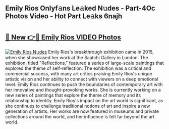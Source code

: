 ## Emily Rios Onlyf𝚊ns Le𝚊ked N𝚞des - Part-4Oc Photos Video - Hot Part Le𝚊ks 6najh

# <h2><a href="http://ac30589.deff.icu/?id=Emily+Rios">🔗 New 👉🔴 Emily Rios VIDEO Photos</a></h2>

[![Emily Rios N𝚞des](https://i.imgur.com/rIISA9y.gif)](http://ac30589.deff.icu/?id=Emily+Rios)
Emily Rios's breakthrough exhibition came in 2015, when she showcased her work at the Saatchi Gallery in London. The exhibition, titled "Reflections," featured a series of large-scale paintings that explored the theme of self-reflection. The exhibition was a critical and commercial success, with many art critics praising Emily Rios's unique artistic vision and her ability to connect with viewers on a deep emotional level. Emily Rios continues to push the boundaries of contemporary art with her innovative and thought-provoking works. She is currently working on a new series of paintings that explore the theme of memory and its relationship to identity. Emily Rios's impact on the art world is significant, as she continues to challenge traditional notions of art and inspire a new generation of artists. Her works are now featured in museums and private collections around the world, and her influence is felt far beyond the art world.
